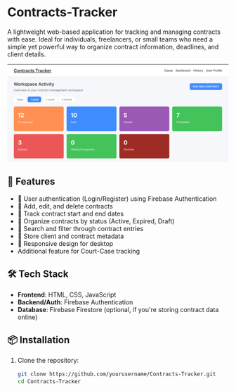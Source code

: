 # Contracts-Tracker

A lightweight web-based application for tracking and managing contracts with ease. Ideal for individuals, freelancers, or small teams who need a simple yet powerful way to organize contract information, deadlines, and client details.

![image alt](https://github.com/Sydney-Nyanchoga/Contracts-Tracker/blob/66a5d72099d8b436817091b0e8a1d9b5b7cb79fc/dashboard.png)

## 🚀 Features

- 🔐 User authentication (Login/Register) using Firebase Authentication
- 📄 Add, edit, and delete contracts
- 📅 Track contract start and end dates
- 📂 Organize contracts by status (Active, Expired, Draft)
- 🔎 Search and filter through contract entries
- 🧾 Store client and contract metadata
- 📱 Responsive design for desktop
- Additional feature for Court-Case tracking

## 🛠️ Tech Stack

- **Frontend**: HTML, CSS, JavaScript
- **Backend/Auth**: Firebase Authentication
- **Database**: Firebase Firestore (optional, if you're storing contract data online)

## 📦 Installation

1. Clone the repository:
   ```bash
   git clone https://github.com/yourusername/Contracts-Tracker.git
   cd Contracts-Tracker
